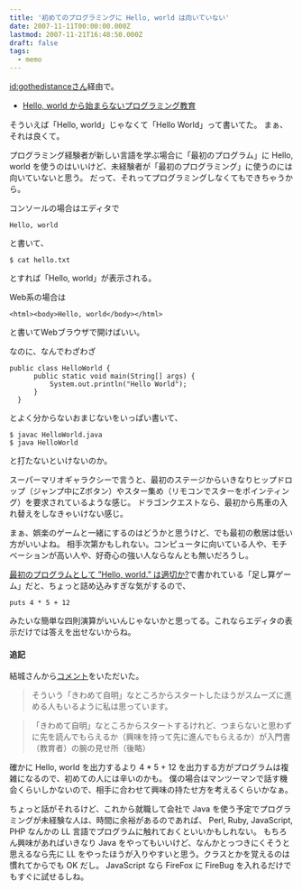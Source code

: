 ```yaml
---
title: '初めてのプログラミングに Hello, world は向いていない'
date: 2007-11-11T00:00:00.000Z
lastmod: 2007-11-21T16:48:50.000Z
draft: false
tags:
  - memo
---
```


[id:gothedistanceさん](http://d.hatena.ne.jp/gothedistance/20071111/1194715378)経由で。

* [Hello, world から始まらないプログラミング教育](http://d.hatena.ne.jp/kagamihoge/20071109/1194617760)

そういえば「Hello, world」じゃなくて「Hello World」って書いてた。 まぁ、それは良くて。

プログラミング経験者が新しい言語を学ぶ場合に「最初のプログラム」に Hello, world を使うのはいいけど、未経験者が「最初のプログラミング」に使うのには向いていないと思う。 だって、それってプログラミングしなくてもできちゃうから。

コンソールの場合はエディタで

```
Hello, world
```

と書いて、

```
$ cat hello.txt
```

とすれば「Hello, world」が表示される。

Web系の場合は

```
<html><body>Hello, world</body></html>
```

と書いてWebブラウザで開けばいい。

なのに、なんでわざわざ

```
public class HelloWorld {
      public static void main(String[] args) {
          System.out.println("Hello World");
      }
  }
```

とよく分からないおまじないをいっぱい書いて、

```
$ javac HelloWorld.java
$ java HelloWorld
```

と打たないといけないのか。

スーパーマリオギャラクシーで言うと、最初のステージからいきなりヒップドロップ（ジャンプ中にZボタン）やスター集め（リモコンでスターをポインティング）を要求されているような感じ。 ドラゴンクエストなら、最初から馬車の入れ替えをしなきゃいけない感じ。

まぁ、娯楽のゲームと一緒にするのはどうかと思うけど、でも最初の敷居は低い方がいいよね。 相手次第かもしれない。コンピュータに向いている人や、モチベーションが高い人や、好奇心の強い人ならなんとも無いだろうし。

[最初のプログラムとして ”Hello, world.” は適切か?](http://d.hatena.ne.jp/big-bros/20071107/1194447921)で書かれている「足し算ゲーム」だと、ちょっと詰め込みすぎな気がするので、

```
puts 4 * 5 + 12
```

みたいな簡単な四則演算がいいんじゃないかと思ってる。これならエディタの表示だけでは答えを出せないからね。

#### 追記

結城さんから[コメント](http://d.hatena.ne.jp/hyuki/20071112#hello)をいただいた。

> そういう「きわめて自明」なところからスタートしたほうがスムーズに進める人もいるように私は思っています。

> 「きわめて自明」なところからスタートするけれど、つまらないと思わずに先を読んでもらえるか（興味を持って先に進んでもらえるか）が入門書（教育者）の腕の見せ所（後略）

確かに Hello, world を出力するより 4 \* 5 + 12 を出力する方がプログラムは複雑になるので、初めての人には辛いのかも。 僕の場合はマンツーマンで話す機会くらいしかないので、相手に合わせて興味の持たせ方を考えるくらいかなぁ。

ちょっと話がそれるけど、これから就職して会社で Java を使う予定でプログラミングが未経験な人は、時間に余裕があるのであれば、 Perl, Ruby, JavaScript, PHP なんかの LL 言語でプログラムに触れておくといいかもしれない。 もちろん興味があればいきなり Java をやってもいいけど、なんかとっつきにくそうと思えるなら先に LL をやったほうが入りやすいと思う。クラスとかを覚えるのは慣れてからでも OK だし。 JavaScript なら FireFox に FireBug を入れるだけでもすぐに試せるしね。
